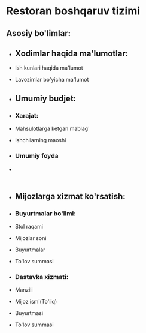 # Restoran boshqaruv tizimi
## Asosiy bo'limlar:
- ## Xodimlar haqida ma'lumotlar:
- Ish kunlari haqida ma'lumot
- Lavozimlar bo'yicha ma'lumot

- ## Umumiy  budjet:
- ### Xarajat:

- Mahsulotlarga ketgan mablag'
- Ishchilarning maoshi
 
- ### Umumiy foyda
- ㅤㅤㅤㅤㅤㅤㅤㅤㅤㅤㅤㅤㅤㅤㅤㅤㅤㅤㅤㅤㅤㅤㅤㅤㅤㅤㅤㅤㅤㅤㅤㅤㅤㅤㅤㅤㅤㅤ
- ## Mijozlarga xizmat ko'rsatish:
- ### Buyurtmalar bo'limi:
- Stol raqami
- Mijozlar soni
- Buyurtmalar 
- To'lov summasi
- ### Dastavka xizmati:
- Manzili
- Mijoz ismi(To'liq)
- Buyurtmasi
- To'lov summasi